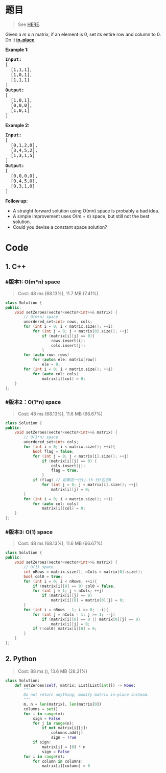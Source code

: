 # 题目

> See [HERE](https://leetcode.com/problems/set-matrix-zeroes/).

<div><p>Given a <em>m</em> x <em>n</em> matrix, if an element is 0, set its entire row and column to 0. Do it <a href="https://en.wikipedia.org/wiki/In-place_algorithm" target="_blank"><strong>in-place</strong></a>.</p>

<p><strong>Example 1:</strong></p>

<pre><strong>Input:</strong> 
[
&nbsp; [1,1,1],
&nbsp; [1,0,1],
&nbsp; [1,1,1]
]
<strong>Output:</strong> 
[
&nbsp; [1,0,1],
&nbsp; [0,0,0],
&nbsp; [1,0,1]
]
</pre>

<p><strong>Example 2:</strong></p>

<pre><strong>Input:</strong> 
[
&nbsp; [0,1,2,0],
&nbsp; [3,4,5,2],
&nbsp; [1,3,1,5]
]
<strong>Output:</strong> 
[
&nbsp; [0,0,0,0],
&nbsp; [0,4,5,0],
&nbsp; [0,3,1,0]
]
</pre>

<p><strong>Follow up:</strong></p>

<ul>
	<li>A straight forward solution using O(<em>m</em><em>n</em>) space is probably a bad idea.</li>
	<li>A simple improvement uses O(<em>m</em> + <em>n</em>) space, but still not the best solution.</li>
	<li>Could you devise a constant space solution?</li>
</ul>
</div>

# Code

## 1. C++

### #版本1: O(m*n) space

> Cost: 48 ms (68.13%), 11.7 MB (7.41%)

```cpp
class Solution {
public:
    void setZeroes(vector<vector<int>>& matrix) {
        // O(m+n) space
        unordered_set<int> rows, cols;
        for (int i = 0; i < matrix.size(); ++i)
            for (int j = 0; j < matrix[0].size(); ++j)
                if (matrix[i][j] == 0){
                    rows.insert(i);
                    cols.insert(j);
                }
        for (auto row: rows)
            for (auto& ele: matrix[row])
                ele = 0;
        for (int i = 0; i < matrix.size(); ++i)
            for (auto col: cols)
                matrix[i][col] = 0;
    }
};
```

### #版本2：O(1*n) space

> Cost: 48 ms (68.13%), 11.6 MB (66.67%)

```cpp
class Solution {
public:
    void setZeroes(vector<vector<int>>& matrix) {
        // O(1*n) space
        unordered_set<int> cols;
        for (int i = 0; i < matrix.size(); ++i){
            bool flag = false;
            for (int j = 0; j < matrix[i].size(); ++j)
                if (matrix[i][j] == 0) {
                    cols.insert(j);
                    flag = true;
                }
            if (flag) // 如果这一行(i-th 行)包含0
                for (int j = 0; j < matrix[i].size(); ++j)
                    matrix[i][j] = 0;
        }
        for (int i = 0; i < matrix.size(); ++i)
            for (auto col: cols)
                matrix[i][col] = 0;
    }
};
```

### #版本3: O(1) space

> Cost: 48 ms (68.13%), 11.6 MB (66.67%)

```cpp
class Solution {
public:
    void setZeroes(vector<vector<int>>& matrix) {
        // O(1) space
        int nRows = matrix.size(), nCols = matrix[0].size();
        bool col0 = true;
        for (int i = 0; i < nRows; ++i){
            if (matrix[i][0] == 0) col0 = false;
            for (int j = 1; j < nCols; ++j)
                if (matrix[i][j] == 0)
                    matrix[i][0] = matrix[0][j] = 0;
        }
        for (int i = nRows - 1; i >= 0; --i){
            for (int j = nCols - 1; j >= 1; --j)
                if (matrix[i][0] == 0 || matrix[0][j] == 0)
                    matrix[i][j] = 0;
            if (!col0) matrix[i][0] = 0;
        }
    }
};
```

## 2. Python

> Cost: 88 ms (), 13.6 MB (28.21%)

```python
class Solution:
    def setZeroes(self, matrix: List[List[int]]) -> None:
        """
        Do not return anything, modify matrix in-place instead.
        """
        m, n = len(matrix), len(matrix[0])
        columns = set()
        for i in range(m):
            sign = False
            for j in range(n):
                if not matrix[i][j]:
                    columns.add(j)
                    sign = True
            if sign:
                matrix[i] = [0] * n
                sign = False
        for i in range(m):
            for column in columns:
                matrix[i][column] = 0
```
